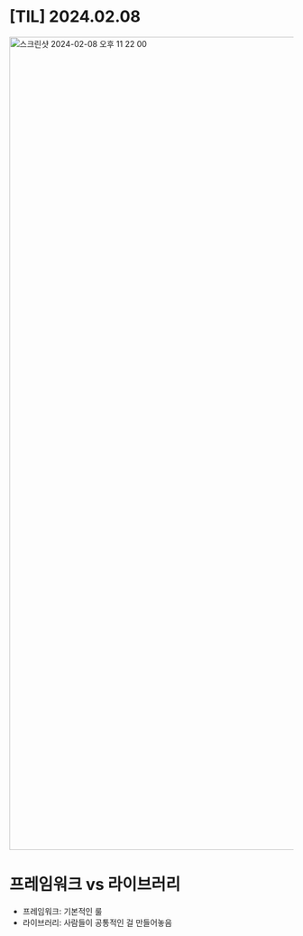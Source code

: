 # [TIL] 2024.02.08

<img width="1440" alt="스크린샷 2024-02-08 오후 11 22 00" src="https://github.com/jinaiOS/TIL/assets/105254025/4ff91fdb-e372-4b8f-8cf7-de30b29ded95">

# 프레임워크 vs 라이브러리

- 프레임워크: 기본적인 룰
- 라이브러리: 사람들이 공통적인 걸 만들어놓음
